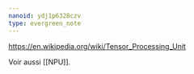 ```yaml
---
nanoid: ydj1p6328czv
type: evergreen_note
---
```

 https://en.wikipedia.org/wiki/Tensor_Processing_Unit

Voir aussi [[NPU]].
